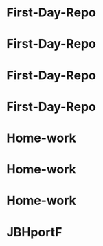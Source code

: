 # First-Day-Repo
# First-Day-Repo
# First-Day-Repo
# First-Day-Repo
# Home-work
# Home-work
# Home-work
# JBHportF
